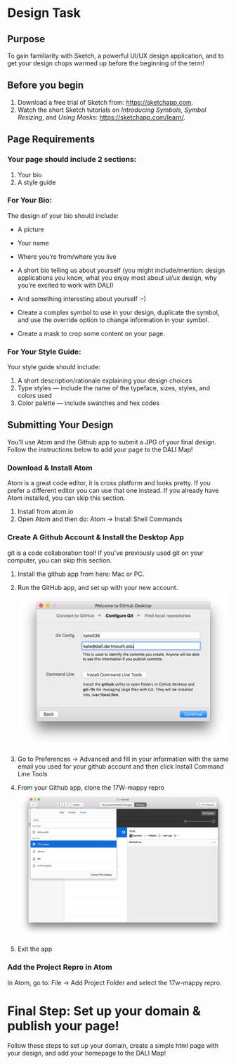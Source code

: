 # Design Task

## Purpose
To gain familiarity with Sketch, a powerful UI/UX design application, and to get your design chops warmed up before the beginning of the term!

## Before you begin
1. Download a free trial of Sketch from: https://sketchapp.com.  
2. Watch the short Sketch tutorials on *Introducing Symbols*, *Symbol Resizing*, and *Using Masks*: https://sketchapp.com/learn/.

## Page Requirements

### Your page should include 2 sections:
1. Your bio
2. A style guide

### For Your Bio:

The design of your bio should include:

* A picture
* Your name
* Where you’re from/where you live
* A short bio telling us about yourself (you might include/mention: design applications you know, what you enjoy most about ui/ux design, why you’re excited to work with DALI)
* And something interesting about yourself :-)

* Create a complex symbol to use in your design, duplicate the symbol, and use the override option to change information in your symbol.

* Create a mask to crop some content on your page.

### For Your Style Guide:

Your style guide should include:

1. A short description/rationale explaining your design choices
2. Type styles — include the name of the typeface, sizes, styles, and colors used
3. Color palette — include swatches and hex codes


## Submitting Your Design

You'll use Atom and the Github app to submit a JPG of your final design. Follow the instructions below to add your page to the DALI Map!

### Download & Install Atom
Atom is a great code editor, it is cross platform and looks pretty. If you prefer a different editor you can use that one instead. If you already have Atom installed, you can skip this section.

1. Install from atom.io
2. Open Atom and then do: Atom -> Install Shell Commands

### Create A Github Account & Install the Desktop App
git is a code collaboration tool! If you've previously used git on your computer, you can skip this section.

1. Install the github app from here: Mac or PC.
2. Run the GitHub app, and set up with your new account.
![Github Account Setup](imgs/github-app-1config.png)

3. Go to Preferences -> Advanced and fill in your information with the same email you used for your github account and then click Install Command Line Tools

4. From your Github app, clone the 17W-mappy repro
![Cloning a Project Repro](imgs/github-app-2clone-mappy.png)

5. Exit the app

### Add the Project Repro in Atom

In Atom, go to: File -> Add Project Folder and select the 17w-mappy repro.

# Final Step: Set up your domain & publish your page!
Follow these steps to set up your domain, create a simple html page with your design, and add your homepage to the DALI Map!

